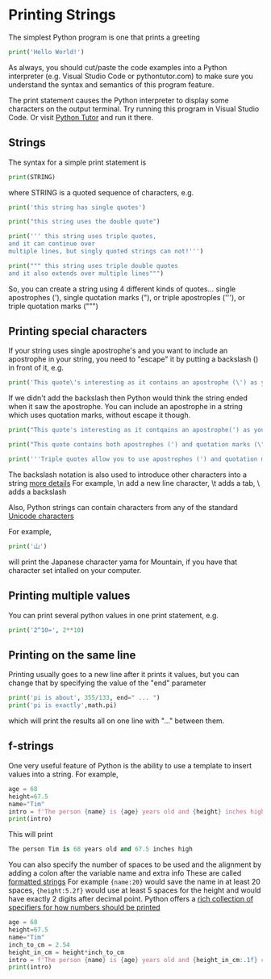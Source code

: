 # Printing Strings

The simplest Python program is one that prints a greeting
``` python
print('Hello World!')
```

As always, you should cut/paste the code examples into a Python interpreter (e.g. Visual Studio Code or pythontutor.com)
to make sure you understand the syntax and semantics of this program feature.

The print statement causes the Python interpreter to display some characters on the output terminal.
Try running this program in Visual Studio Code.
Or visit [Python Tutor](https://pythontutor.com) and run it there.

## Strings
The syntax for a simple print statement is
``` python
print(STRING)
```
where STRING is a quoted sequence of characters, e.g.
``` python
print('this string has single quotes')

print("this string uses the double quote")

print(''' this string uses triple quotes,
and it can continue over
multiple lines, but singly quoted strings can not!''')

print(""" this string uses triple double quotes
and it also extends over multiple lines""")
```

So, you can create a string using 4 different kinds of quotes...
single apostrophes ('), single quotation marks ("), or triple apostroples ('''),
or triple quotation marks (""")

## Printing special characters
If your string uses single apostrophe's and you want to include an apostrophe 
in your string, you need to "escape" it by putting a backslash (\) in front of it, e.g.

``` python
print('This quote\'s interesting as it contains an apostrophe (\') as you can see')
```

If we didn't add the backslash then Python would think the string ended when it saw the apostrophe.
You can include an apostrophe in a string which uses quotation marks, without escape it though.

``` python
print("This quote's interesting as it contqains an apostrophe(') as you can see")

print("This quote contains both apostrophes (') and quotation marks (\") so it needs to use an escape")

print('''Triple quotes allow you to use apostrophes (') and quotation marks (") without escaping them!''')
```

The backslash notation is also used to introduce other characters into a string [more details](https://python-reference.readthedocs.io/en/latest/docs/str/escapes.html)
For example, \n add a new line character, \t adds a tab, \\ adds a backslash

Also, Python strings can contain characters from any of the standard [Unicode characters](http://www.unicode.org/charts/)

For example,
``` python
print('山')
```
will print the Japanese character yama for Mountain, if you have that character set intalled on your computer.

## Printing multiple values
You can print several python values in one print statement, e.g.
``` python
print('2^10=', 2**10)
```

## Printing on the same line
Printing usually goes to a new line after it prints it values,
but you can change that by specifying the value of the "end" parameter
``` python
print('pi is about', 355/133, end=" ... ")
print('pi is exactly',math.pi)
```
which will print the results all on one line with "..." between them.

## f-strings
One very useful feature of Python is the ability to use a template to insert values into a string.
For example,
``` python
age = 68
height=67.5
name="Tim"
intro = f'The person {name} is {age} years old and {height} inches high'
print(intro)
```
This will print
``` python
The person Tim is 68 years old and 67.5 inches high
```
You can also specify the number of spaces to be used and the alignment by adding a colon after the variable name and extra info
These are called [formatted strings](https://docs.python.org/3/tutorial/inputoutput.html)
For example ```{name:20}``` would save the name in at least 20 spaces, ```{height:5.2f}``` would use at least 5 spaces for the height
and would have exactly 2 digits after decimal point. Python offers a [rich collection of specifiers for how numbers should be printed](https://openstax.org/books/introduction-python-programming/pages/3-2-formatted-strings)

``` python
age = 68
height=67.5
name="Tim"
inch_to_cm = 2.54
height_in_cm = height*inch_to_cm
intro = f'The person {name} is {age} years old and {height_in_cm:.1f} centimeters high'
print(intro)
```






